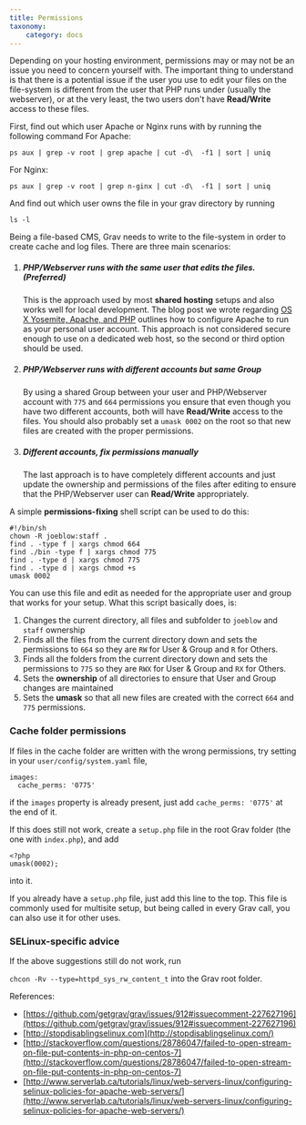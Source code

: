 ```yaml
---
title: Permissions
taxonomy:
    category: docs
---
```


Depending on your hosting environment, permissions may or may not be an issue you need to concern yourself with. The important thing to understand is that there is a potential issue if the user you use to edit your files on the file-system is different from the user that PHP runs under (usually the webserver), or at the very least, the two users don't have **Read/Write** access to these files.

First, find out which user Apache or Nginx runs with by running the following command
For Apache:

    ps aux | grep -v root | grep apache | cut -d\  -f1 | sort | uniq

For Nginx:

    ps aux | grep -v root | grep n-ginx | cut -d\  -f1 | sort | uniq

And find out which user owns the file in your grav directory by running 
    
    ls -l

  
Being a file-based CMS, Grav needs to write to the file-system in order to create cache and log files. There are three main scenarios:

1. ##### PHP/Webserver runs with the same user that edits the files.  (Preferred)
   This is the approach used by most **shared hosting** setups and also works well for local development. The blog post we wrote regarding [OS X Yosemite, Apache, and PHP](http://getgrav.org/blog/mac-os-x-apache-setup-multiple-php-versions) outlines how to configure Apache to run as your personal user account. This approach is not considered secure enough to use on a dedicated web host, so the second or third option should be used.

2. ##### PHP/Webserver runs with different accounts but same Group
   By using a shared Group between your user and PHP/Webserver account with `775` and `664` permissions you ensure that even though you have two different accounts, both will have **Read/Write** access to the files.  You should also probably set a `umask 0002` on the root so that new files are created with the proper permissions.

3. ##### Different accounts, fix permissions manually
   The last approach is to have completely different accounts and just update the ownership and permissions of the files after editing to ensure that the PHP/Webserver user can **Read/Write** appropriately.

A simple **permissions-fixing** shell script can be used to do this:

    #!/bin/sh
    chown -R joeblow:staff .
    find . -type f | xargs chmod 664
    find ./bin -type f | xargs chmod 775
    find . -type d | xargs chmod 775
    find . -type d | xargs chmod +s
    umask 0002

You can use this file and edit as needed for the appropriate user and group that works for your setup.  What this script basically does, is:

1. Changes the current directory, all files and subfolder to `joeblow` and `staff` ownership
2. Finds all the files from the current directory down and sets the permissions to `664` so they are `RW` for User & Group and `R` for Others.
3. Finds all the folders from the current directory down and sets the permissions to `775` so they are `RWX` for User & Group and `RX` for Others.
4. Sets the **ownership** of all directories to ensure that User and Group changes are maintained
5. Sets the **umask** so that all new files are created with the correct `664` and `775` permissions.

### Cache folder permissions

If files in the cache folder are written with the wrong permissions, try setting in your `user/config/system.yaml` file,

```
images:
  cache_perms: '0775'
```

if the `images` property is already present, just add `cache_perms: '0775'` at the end of it.

If this does still not work, create a `setup.php` file in the root Grav folder (the one with `index.php`), and add

```
<?php
umask(0002);
```

into it.

If you already have a `setup.php` file, just add this line to the top. This file is commonly used for multisite setup, but being called in every Grav call, you can also use it for other uses.

### SELinux-specific advice

If the above suggestions still do not work, run

`chcon -Rv --type=httpd_sys_rw_content_t` into the Grav root folder.

References:

- [https://github.com/getgrav/grav/issues/912#issuecomment-227627196](https://github.com/getgrav/grav/issues/912#issuecomment-227627196)
- [http://stopdisablingselinux.com](http://stopdisablingselinux.com/)
- [http://stackoverflow.com/questions/28786047/failed-to-open-stream-on-file-put-contents-in-php-on-centos-7](http://stackoverflow.com/questions/28786047/failed-to-open-stream-on-file-put-contents-in-php-on-centos-7)
- [http://www.serverlab.ca/tutorials/linux/web-servers-linux/configuring-selinux-policies-for-apache-web-servers/](http://www.serverlab.ca/tutorials/linux/web-servers-linux/configuring-selinux-policies-for-apache-web-servers/)
